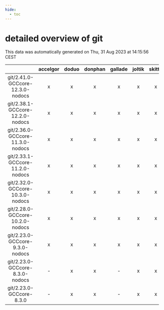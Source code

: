 ```yaml
---
hide:
  - toc
---
```


detailed overview of git
========================


This data was automatically generated on Thu, 31 Aug 2023 at 14:15:56 CEST  

| |accelgor|doduo|donphan|gallade|joltik|skitty|swalot|victini|
| :---: | :---: | :---: | :---: | :---: | :---: | :---: | :---: | :---: |
|git/2.41.0-GCCcore-12.3.0-nodocs|x|x|x|x|x|x|x|x|
|git/2.38.1-GCCcore-12.2.0-nodocs|x|x|x|x|x|x|x|x|
|git/2.36.0-GCCcore-11.3.0-nodocs|x|x|x|x|x|x|x|x|
|git/2.33.1-GCCcore-11.2.0-nodocs|x|x|x|x|x|x|x|x|
|git/2.32.0-GCCcore-10.3.0-nodocs|x|x|x|x|x|x|x|x|
|git/2.28.0-GCCcore-10.2.0-nodocs|x|x|x|x|x|x|x|x|
|git/2.23.0-GCCcore-9.3.0-nodocs|x|x|x|x|x|x|x|x|
|git/2.23.0-GCCcore-8.3.0-nodocs|-|x|x|-|x|x|x|x|
|git/2.23.0-GCCcore-8.3.0|-|x|x|-|x|x|-|x|
